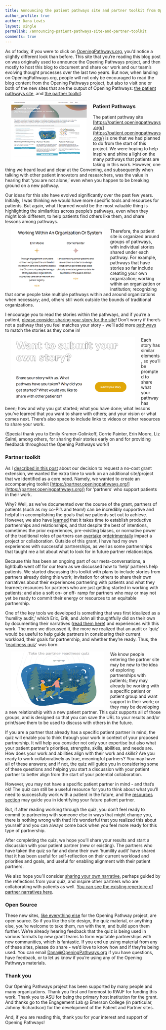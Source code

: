 ```yaml
---
title: Announcing the patient pathways site and partner toolkit from Opening Pathways
author_profile: true
author: Dana Lewis
layout: single
permalink: /announcing-patient-pathways-site-and-partner-toolkit
comments: true
---
```


As of today, if you were to click on [OpeningPathways.org](http://OpeningPathways.org), you’d notice a slightly different look than before. This site that you’re reading this blog post on was originally used to announce the Opening Pathways project, and then mostly to host this blog to document and share our work and our team’s evolving thought processes over the last two years. But now, when landing on OpeningPathways.org, people will not only be encouraged to read the blog content from the Opening Pathways project, but also to visit one or both of the new sites that are the output of Opening Pathways: [the patient pathways site](https://patient.openingpathways.org/), and [the partner toolkit](https://partner.openingpathways.org/).

<img src="/assets/img/Screenshot_OpeningPathways_homepage.png" width="244" height="200" align="left" hspace="20" alt="screenshot of the new OpeningPathways homepage">

### Patient Pathways

The patient pathway site [https://patient.openingpathways.org/](https://patient.openingpathways.org/) is one that we had planned to do from the start of this project. We were hoping to help inspire and shine a light on the many pathways that patients are taking in this work. However, one thing we heard loud and clear at the Convening, and subsequently when talking with other patient innovators and researchers, was the value in hearing that ‘you are not alone,’ even when you happen to be breaking ground on a new pathway. 

Our ideas for this site have evolved significantly over the past few years. Initially, I was thinking we would have more specific tools and resources for patients. But again, what I learned would be the most valuable thing is highlighting the similarities across people’s pathways, even when they might look different, to help patients find others like them, and share lessons among pathways.

<img src="/assets/img/example_patient_pathways.png"  width="300" height="200" align="left" hspace="20" alt="example of some of the patient pathways being shared">

Therefore, the patient site is organized around groups of pathways, with individual stories shared under each pathway. For example, pathways that have stories so far include creating your own organization; working within an organization or institution; recognizing that some people take multiple pathways within and around organizations when necessary; and, others still work outside the bounds of traditional organizations. 

I encourage you to read the stories within the pathways, and if you’re a patient, [please consider sharing your story for the site](https://patient.openingpathways.org/submit)! Don’t worry if there’s not a pathway that you feel matches your story - we’ll add more [pathways](https://patient.openingpathways.org/pathways) to match the stories as they come in! 

<img src="/assets/img/submit_story.png" width="400" height="220" align="left" hspace="20" alt="submit your patient story">

Each story has similar elements, so you’ll be prompted to share what your pathway has been; how and why you got started; what you have done; what lessons you’ve learned that you want to share with others; and your vision or what comes next. There’s also space to include links to videos or other resources to share your work. 

(Special thank you to Emily Kramer-Golinkoff, Corrie Painter, Erin Moore, Liz Salmi, among others, for sharing their stories early on and for providing feedback throughout the Opening Pathways work!)

### Partner toolkit

As I [described in this post](http://openingpathways.org/grant-calendar-extension) about our decision to request a no-cost grant extension, we wanted the extra time to work on an additional site/project that we identified as a core need. Namely, we wanted to create an accompanying toolkit [https://partner.openingpathways.org/](https://partner.openingpathways.org/) for ‘partners’ who support patients in their work. 

Why? Well, as we’ve documented over the course of the grant, partners of patients (such as my co-PI’s and team!) can be incredibly supportive and helpful in accomplishing the goals that we patients set out to achieve. However, we also have [learned](http://openingpathways.org/partner-narratives) that it takes time to establish productive partnerships and relationships, and that despite the best of intentions, sometimes the prior experiences, pre-existing biases, or normative power of the traditional roles of partners can [overtake](http://openingpathways.org/bearing-witness) or[detrimentally](http://openingpathways.org/honoring-agency) impact a project or collaboration. Outside of this grant, I have had my own experiences with successful partnerships, as well as some partnerships that taught me a lot about what to look for in future partner relationships. 

Because this has been an ongoing part of our meta-conversations, a lightbulb went off for our team as we discussed how to ‘help’ partners help patients. We started discussing this toolkit with plans to include stories from partners already doing this work; invitation for others to share their own narratives about their experiences partnering with patients and what they learned; resources for partners who are just getting started in working with patients; and also a soft on- or off- ramp for partners who may or may not yet be ready to commit their energy or resources to an equitable partnership.

One of the key tools we developed is something that was first idealized as a ‘humility audit,’ which Eric, Erik, and John all thoughtfully did on their own by documenting their narratives ([read them here](http://openingpathways.org/partner-narratives)) and experiences with this work. The more we discussed it, the more we realized that an audit or ‘quiz’ would be useful to help guide partners in considering their current workload, their goals for partnership, and whether they’re ready. Thus, the ‘[readiness quiz](https://partner.openingpathways.org/quiz)’ was born. 

<img src="/assets/img/readiness_quiz.png"  width="300" height="180" align="left" hspace="20" alt="image for the readiness quiz">

We know people entering the partner site may be new to the idea of exploring partnerships with patients; they may already be working with a specific patient or patient group and want support in their work; or they may be developing a new relationship with a new patient partner. This quiz supports all of those groups, and is designed so that you can save the URL to your results and/or print/save them to be used to discuss with others in the future.

If you are a partner that already has a specific patient partner in mind, the quiz will enable you to think through your work in context of your proposed partnership. It will help you consider not only your expertise but also what your patient partner’s priorities, strengths, skills, abilities, and needs are. How does your work and abilities align with their work and skills? Are you ready to work collaboratively as true, meaningful partners? You may have all of these answers; and if not, the quiz will guide you in considering some of these questions and helping you start a discussion with your patient partner to better align from the start of your potential collaboration.

However, you may not have a specific patient partner in mind - and that’s ok! The quiz can still be a useful resource for you to think about what you’ll need to successfully work with a patient in the future, and the [resources section](https://partner.openingpathways.org/resources) may guide you in identifying your future patient partner. 

But, if after reading working through the quiz, you don’t feel ready to commit to partnering with someone else in ways that might change you, there is nothing wrong with that! It’s wonderful that you realized this about yourself and you can always come back when you feel more ready for this type of partnership.

After completing the quiz, we hope you’ll share your results and start a discussion with your patient partner (new or existing). The partners who have taken the quiz so far and done their own ‘humility audit’ have shared that it has been useful for self-reflection on their current workload and priorities and goals, and useful for enabling alignment with their patient partners. 

We also hope you’ll consider [sharing your own narrative](https://partner.openingpathways.org/submit), perhaps guided by the reflections from your quiz, and inspire other partners who are collaborating with patients as well. [You can see the existing repertoire of partner narratives here](https://partner.openingpathways.org/narratives).

### Open Source

These new sites, [like everything else](http://openingpathways.org/everything-is-open-source) for the Opening Pathway project, are open source. So if you like the site design, the quiz material, or anything else, you’re welcome to take them, run with them, and build upon them further. We’re already hearing feedback that the quiz is being used in various formats by new grant teams to form equitable partnerships with new communities, which is fantastic. If you end up using material from any of these sites, please do share - we’d love to know how and if they’re being used. You can email Dana@OpeningPathways.org if you have questions, have feedback, or to let us know if you’re using any of the Opening Pathways materials. 

### Thank you

Our Opening Pathways project has been supported by many people and many organizations. Thank you first and foremost to RWJF for funding this work. Thank you to ASU for being the primary host institution for the grant. And thanks go to the Engagement Lab @ Emerson College (in particular, Johnny Richardson) for the development of the Patient and Partner sites.

And, if you are reading this, thank you for your interest and support of Opening Pathways!
